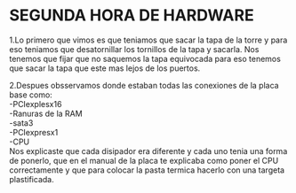 # SEGUNDA HORA DE HARDWARE

1.Lo primero que vimos es que teniamos que sacar la tapa de la torre y para eso teniamos que desatornillar los tornillos de la tapa y sacarla. Nos tenemos que fijar que no saquemos la tapa equivocada para eso tenemos que sacar la tapa que este mas lejos de los puertos.  

2.Despues obsservamos donde estaban todas las conexiones de la placa base como:  
-PCIexplesx16  
-Ranuras de la RAM  
-sata3  
-PCIexpresx1  
-CPU  
Nos explicaste que cada disipador era diferente y cada uno tenia una forma de ponerlo, que en el manual de la placa te explicaba como poner el CPU correctamente y que para colocar la pasta termica hacerlo con una targeta plastificada.  
